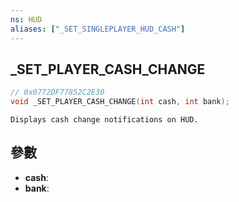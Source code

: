 ```yaml
---
ns: HUD
aliases: ["_SET_SINGLEPLAYER_HUD_CASH"]
---
```

## _SET_PLAYER_CASH_CHANGE

```c
// 0x0772DF77852C2E30
void _SET_PLAYER_CASH_CHANGE(int cash, int bank);
```

```
Displays cash change notifications on HUD.  
```

## 參數
* **cash**: 
* **bank**: 


